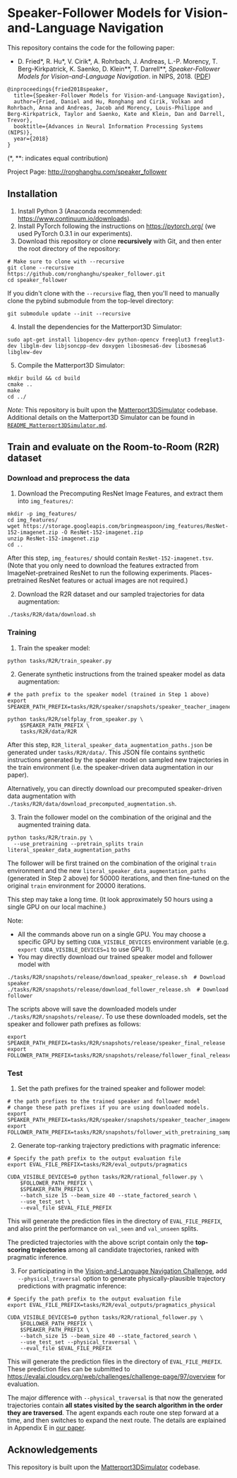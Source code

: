 # Speaker-Follower Models for Vision-and-Language Navigation

This repository contains the code for the following paper:

* D. Fried*, R. Hu*, V. Cirik*, A. Rohrbach, J. Andreas, L.-P. Morency, T. Berg-Kirkpatrick, K. Saenko, D. Klein**, T. Darrell**, *Speaker-Follower Models for Vision-and-Language Navigation*. in NIPS, 2018. ([PDF](https://arxiv.org/pdf/1806.02724.pdf))
```
@inproceedings{fried2018speaker,
  title={Speaker-Follower Models for Vision-and-Language Navigation},
  author={Fried, Daniel and Hu, Ronghang and Cirik, Volkan and Rohrbach, Anna and Andreas, Jacob and Morency, Louis-Philippe and Berg-Kirkpatrick, Taylor and Saenko, Kate and Klein, Dan and Darrell, Trevor},
  booktitle={Advances in Neural Information Processing Systems (NIPS)},
  year={2018}
}
```
(*, **: indicates equal contribution)

Project Page: http://ronghanghu.com/speaker_follower

## Installation

1. Install Python 3 (Anaconda recommended: https://www.continuum.io/downloads).
2. Install PyTorch following the instructions on https://pytorch.org/ (we used PyTorch 0.3.1 in our experiments).
3. Download this repository or clone **recursively** with Git, and then enter the root directory of the repository:  
```
# Make sure to clone with --recursive
git clone --recursive https://github.com/ronghanghu/speaker_follower.git
cd speaker_follower
```

If you didn't clone with the `--recursive` flag, then you'll need to manually clone the pybind submodule from the top-level directory:
```
git submodule update --init --recursive
```
4. Install the dependencies for the Matterport3D Simulator:
```
sudo apt-get install libopencv-dev python-opencv freeglut3 freeglut3-dev libglm-dev libjsoncpp-dev doxygen libosmesa6-dev libosmesa6 libglew-dev
```
5. Compile the Matterport3D Simulator:
```
mkdir build && cd build
cmake ..
make
cd ../
```

*Note:* This repository is built upon the [Matterport3DSimulator](https://github.com/peteanderson80/Matterport3DSimulator) codebase. Additional details on the Matterport3D Simulator can be found in [`README_Matterport3DSimulator.md`](README_Matterport3DSimulator.md).

## Train and evaluate on the Room-to-Room (R2R) dataset

### Download and preprocess the data

1. Download the Precomputing ResNet Image Features, and extract them into `img_features/`:
```
mkdir -p img_features/
cd img_features/
wget https://storage.googleapis.com/bringmeaspoon/img_features/ResNet-152-imagenet.zip -O ResNet-152-imagenet.zip
unzip ResNet-152-imagenet.zip
cd ..
```
After this step, `img_features/` should contain `ResNet-152-imagenet.tsv`. (Note that you only need to download the features extracted from ImageNet-pretrained ResNet to run the following experiments. Places-pretrained ResNet features or actual images are not required.)

2. Download the R2R dataset and our sampled trajectories for data augmentation:
```
./tasks/R2R/data/download.sh
```

### Training

1. Train the speaker model:  
```
python tasks/R2R/train_speaker.py
```

2. Generate synthetic instructions from the trained speaker model as data augmentation:
```
# the path prefix to the speaker model (trained in Step 1 above)
export SPEAKER_PATH_PREFIX=tasks/R2R/speaker/snapshots/speaker_teacher_imagenet_mean_pooled_train_iter_20000

python tasks/R2R/selfplay_from_speaker.py \
    $SPEAKER_PATH_PREFIX \
    tasks/R2R/data/R2R
```
After this step, `R2R_literal_speaker_data_augmentation_paths.json` be generated under `tasks/R2R/data/`. This JSON file contains synthetic instructions generated by the speaker model on sampled new trajectories in the train environment (i.e. the speaker-driven data augmentation in our paper).

Alternatively, you can directly download our precomputed speaker-driven data augmentation with
`./tasks/R2R/data/download_precomputed_augmentation.sh`.

3. Train the follower model on the combination of the original and the augmented training data.
```
python tasks/R2R/train.py \
  --use_pretraining --pretrain_splits train literal_speaker_data_augmentation_paths
```
The follower will be first trained on the combination of the original `train` environment and the new `literal_speaker_data_augmentation_paths` (generated in Step 2 above) for 50000 iterations, and then fine-tuned on the
original `train` environment for 20000 iterations.

This step may take a long time. (It look approximately 50 hours using a single GPU on our local machine.)

Note:
* All the commands above run on a single GPU. You may choose a specific GPU by setting `CUDA_VISIBLE_DEVICES` environment variable (e.g. `export CUDA_VISIBLE_DEVICES=1` to use GPU 1).
* You may directly download our trained speaker model and follower model with
```
./tasks/R2R/snapshots/release/download_speaker_release.sh  # Download speaker
./tasks/R2R/snapshots/release/download_follower_release.sh  # Download follower
```
The scripts above will save the downloaded models under `./tasks/R2R/snapshots/release/`. To use these downloaded models, set the speaker and follower path prefixes as follows:
```
export SPEAKER_PATH_PREFIX=tasks/R2R/snapshots/release/speaker_final_release
export FOLLOWER_PATH_PREFIX=tasks/R2R/snapshots/release/follower_final_release
```

### Test

1. Set the path prefixes for the trained speaker and follower model:  
```
# the path prefixes to the trained speaker and follower model
# change these path prefixes if you are using downloaded models.
export SPEAKER_PATH_PREFIX=tasks/R2R/speaker/snapshots/speaker_teacher_imagenet_mean_pooled_train_iter_20000
export FOLLOWER_PATH_PREFIX=tasks/R2R/snapshots/follower_with_pretraining_sample_imagenet_mean_pooled_train_iter_11100
```

2. Generate top-ranking trajectory predictions with pragmatic inference:
```
# Specify the path prefix to the output evaluation file
export EVAL_FILE_PREFIX=tasks/R2R/eval_outputs/pragmatics

CUDA_VISIBLE_DEVICES=0 python tasks/R2R/rational_follower.py \
    $FOLLOWER_PATH_PREFIX \
    $SPEAKER_PATH_PREFIX \
    --batch_size 15 --beam_size 40 --state_factored_search \
    --use_test_set \
    --eval_file $EVAL_FILE_PREFIX
```
This will generate the prediction files in the directory of `EVAL_FILE_PREFIX`, and also print the performance on `val_seen` and `val_unseen` splits.

The predicted trajectories with the above script contain only the **top-scoring trajectories** among all candidate trajectories, ranked with pragmatic inference.

3. For participating in the [Vision-and-Language Navigation Challenge](https://evalai.cloudcv.org/web/challenges/challenge-page/97/overview), add `--physical_traversal` option to generate physically-plausible trajectory predictions with pragmatic inference:
```
# Specify the path prefix to the output evaluation file
export EVAL_FILE_PREFIX=tasks/R2R/eval_outputs/pragmatics_physical

CUDA_VISIBLE_DEVICES=0 python tasks/R2R/rational_follower.py \
    $FOLLOWER_PATH_PREFIX \
    $SPEAKER_PATH_PREFIX \
    --batch_size 15 --beam_size 40 --state_factored_search \
    --use_test_set --physical_traversal \
    --eval_file $EVAL_FILE_PREFIX
```
This will generate the prediction files in the directory of `EVAL_FILE_PREFIX`. These prediction files can be submitted to https://evalai.cloudcv.org/web/challenges/challenge-page/97/overview for evaluation.

The major difference with `--physical_traversal` is that now the generated trajectories contain **all states visited by the search algorithm in the order they are traversed**. The agent expands each route one step forward at a time, and then switches to expand the next route. The details are explained in Appendix E in [our paper](https://arxiv.org/pdf/1806.02724.pdf).

## Acknowledgements

This repository is built upon the [Matterport3DSimulator](https://github.com/peteanderson80/Matterport3DSimulator) codebase.
